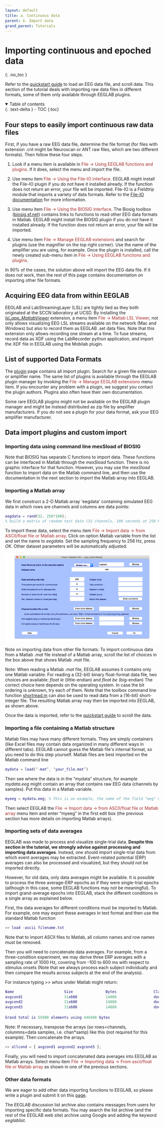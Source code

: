 ```yaml
---
layout: default
title: a. Continuous data
parent: 4. Import data
grand_parent: Tutorials
---
```

Importing continuous and epoched data
=======
{: .no_toc }

Refer to the [quickstart guide](/Tutorials/quickstart.html) to load an EEG data file, and scroll data. This section of the tutorial deals with importing raw data files in different formats, some of them only available through EEGLAB plugins. 

<details open markdown="block">
  <summary>
    Table of contents
  </summary>
  {: .text-delta }
- TOC
{:toc}
</details>

Four steps to easily import continuous raw data files
------------------

First, if you have a raw EEG data file, determine the file format (for files with extension .cnt might be Neuroscan or ANT raw files, which are two different formats). Then follow these four steps.
1. Look if a menu item is available in <span style="color: brown">File → Using EEGLAB functions and plugins</span>. If it does, select the menu and import the file.

2. Use menu item <span style="color: brown">File → Using the File-IO interface</span>. EEGLAB might install the File-IO plugin if you do not have it installed already. If the function does not return an error, your file will be imported. File-IO is a Fieldtrip module that imports a variety of data formats. Refer to the [File-IO documentation](https://www.fieldtriptoolbox.org/development/module/fileio/) for more information. 

3. Use menu item <span style="color: brown">File → Using the BIOSIG interface</span>. The Biosig toolbox ([biosig.sf.net](http://biosig.sf.net)) contains
links to functions to read other EEG data formats in Matlab. EEGLAB might install the BIOSIG plugin if you do not have it installed already. If the function does not return an error, your file will be imported.

4. Use menu item <span style="color: brown">File → Manage EEGLAB extensions</span> and search for plugins (use the magnifier on the top right corner). Use the name of the amplifier you are using, for example. Once the plugin is installed, call the newly created sub-menu item in <span style="color: brown">File → Using EEGLAB functions and plugins</span>.

In 90% of the cases, the solution above will import the EEG data file. If it does not work, then the rest of this page contains documentation on importing other file formats.

Acquiring EEG data from within EEGLAB
--------------------

EEGLAB and LabStreamingLayer (LSL) are tightly tied as they both originated at the SCCN laboratory at UCSD. By installing the [*lsl_app_MatlabViewer*](https://github.com/labstreaminglayer/App-MATLABViewer/) extension, a menu item <span style="color: brown">File → Matlab LSL Viewer</span>, not only allows visualizing EEG LSL streams available on the network (Mac and Windows) but also to record them as EEGLAB .set data files. Note that this extension only allows recording one stream at a time. To fuse streams, record data as XDF using the LabRecorder python application, and import the XDF file in EEGLAB using the Mobilab plugin.

List of supported Data Formats
--------------------

The [plugin](https://sccn.ucsd.edu/eeglab/plugin_uploader/plugin_list_all.php) page contains all import plugin. Search for a given file extension or amplifier name. The same list of plugins is available through the EEGLAB plugin manager by invoking the <span style="color: brown">File → Manage EEGLAB extensions</span> menu item. If you encounter any problem with a plugin, we suggest you contact the plugin authors. Plugins also often have their own documentation.

Some rare EEGLAB plugins might not be available on the EEGLAB plugin manager and might be instead distributed as zip file by amplifier manufacturers. If you do not see a plugin for your data format, ask your EEG amplifier manufacturer.

Data import plugins and custom import
--------------------

### Importing data using command line mexSload of BIOSIG

Note that BIOSIG has separate C functions to import data. These functions can be interfaced in Matlab through the *mexSload* function. There is no graphic interface for that function. However, you may use the *mexSload* function to import data on the Matlab command line, and then use the documentation in the next section to import the Matlab array into EEGLAB.

### Importing a Matlab array

We first construct a 2-D Matlab array 'eegdata' containing simulated EEG
data in which rows are channels and columns are data points:

``` matlab
eegdata = rand(32, 256*100);
% build a matrix of random test data (32 channels, 100 seconds at 256 Hz)
```


To import these data, select the menu item <span style="color: brown">File →
Import data → from ASCII/float file or Matlab array</span>. Click on option Matlab variable from the list and set the
name to *eegdata*. Set the sampling frequency to 256 Hz, press *OK*. Other
dataset parameters will be automatically adjusted.


![](/assets/images/pop_importdata12.png)



Note on importing data from other file formats: To import continuous
data from a Matlab *.mat* file instead of a Matlab array, scroll the
list of choices in the box above that shows Matlab *.mat* file.

Note: When reading a Matlab *.mat* file, EEGLAB assumes it contains only
one Matlab variable. For reading a (32-bit) binary float-format data
file, two choices are available: *float le* (little-endian) and *float
be* (big-endian) The correct choice here depends on the operating system. In
case the bit ordering is unknown, try each of them. Note that the
toolbox command line function [shortread.m](http://sccn.ucsd.edu/eeglab/locatefile.php?file=shortread.m) can also be used
to read data from a (16-bit) short-integer file. The resulting Matlab
array may then be imported into EEGLAB, as shown above.

Once the data is imported, refer to the [quickstart guide](/Tutorials/quickstart.html) to scroll the data.

### Importing a file containing a Matlab structure

Matlab files may have many different formats. They are simply containers
(like Excel files may contain data organized in many different ways in
different tabs). EEGLAB cannot guess the Matlab file's internal format, so you need to do this step yourself. Matlab files are best
imported on the Matlab command line

``` matlab
mydata = load(‘-mat’, ‘your_file.mat’)
```

Then see where the data is in the “mydata” structure, for example 
*mydata.eeg* might contain an array that contains raw EEG data (channels
by samples). Put this data in a Matlab variable.

``` matlab
myeeg = mydata.eeg; % This is an example, the name of the field "eeg" might differ for you
```

Then select EEGLAB the <span style="color: brown">File → Import data →
from ASCII/float file or Matlab array</span> menu item and enter “myeeg” in the
first edit box (the previous section has more details on importing
Matlab arrays).

### Importing sets of data averages

EEGLAB was made to process and visualize single-trial data. <b>Despite this section in the tutorial, we strongly advise against processing and importing data averages</b>. Instead, one should import single-trial data from which event averages may be extracted.
Event-related potential (ERP) averages can also be processed and
visualized, but they should not be imported directly.

However, for old data, only data averages might be available. It is possible to process the three average-ERP epochs as if they were
single-trial epochs (although in this case, some EEGLAB functions may not
be meaningful). To import grand-average epochs into EEGLAB, stack the different conditions in
a single array as explained below.

First, the data averages for different conditions must be imported to
Matlab. For example, one may export these averages in text format and
then use the standard Matlab function

```matlab
>> load -ascii filename.txt
```

Note that to import ASCII files to Matlab, all column names and row
names must be removed.

Then you will need to concatenate data averages. For example, from a
three-condition experiment, we may derive three ERP averages with a
sampling rate of 1000 Hz, covering from -100 to 600 ms with respect to
stimulus onsets (Note that we always process each subject individually
and then compare the results across subjects at the end of the
analysis).

For instance typing *>> whos* under Matlab might return:

``` matlab
Name                       Size               Bytes                 Class
avgcond1                   31x600             14880                 double array
avgcond2                   31x600             14880                 double array
avgcond3                   31x600             14880                 double array

Grand total is 55800 elements using 446400 bytes
```

Note: If necessary, transpose the arrays (so rows=channels,
colunmns=data samples, i.e. chan\*samp) like this (not required for
this example). Then concatenate the arrays.

```matlab
>> allcond = [ avgcond1 avgcond2 avgcond3 ];
```

Finally, you will need to import concatenated data averages into EEGLAB as Matlab arrays.
Select menu item <span style="color: brown">File → Importing data → From
ascii/float file or Matlab array</span> as shown in one of the previous sections.

### Other data formats

We are eager to add
other data importing functions to EEGLAB, so please write a plugin and submit it on this [page](http://sccn.ucsd.edu/eeglab/plugin_uploader/upload_form.php).

The EEGLAB discussion list archive also contains messages from users for
importing specific data formats. You may search the list archive (and
the rest of the EEGLAB web site) archive using Google and adding the keyword *eeglablist*.